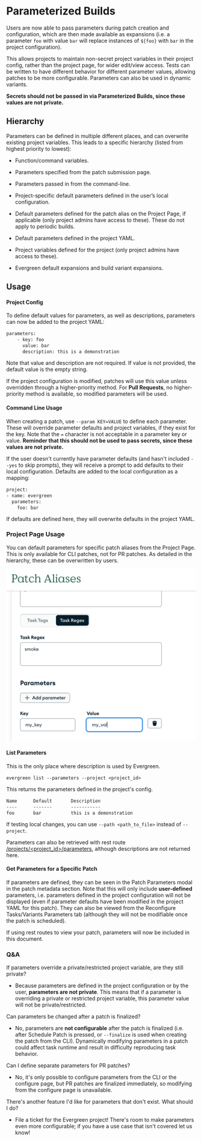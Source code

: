 # Parameterized Builds

Users are now able to pass parameters during patch creation and configuration, which are then made available as expansions (i.e. a parameter `foo` with value `bar` will replace instances of `${foo}` with `bar` in the project configuration).

This allows projects to maintain non-secret project variables in their project config, rather than the project page, for wider edit/view access. Tests can be written to have different behavior for different parameter values, allowing patches to be more configurable. Parameters can also be used in dynamic variants.

**Secrets should not be passed in via Parameterized Builds, since these values are not private.**

## Hierarchy

Parameters can be defined in multiple different places, and can overwrite existing project variables. This leads to a specific hierarchy (listed from highest priority to lowest):

* Function/command variables.

* Parameters specified from the patch submission page.

* Parameters passed in from the command-line.

* Project-specific default parameters defined in the user’s local configuration.

* Default parameters defined for the patch alias on the Project Page, if applicable (only project admins have access to these). These do not apply to periodic builds. 

* Default parameters defined in the project YAML.

* Project variables defined for the project (only project admins have access to these).

* Evergreen default expansions and build variant expansions.

## Usage

#### Project Config

To define default values for parameters, as well as descriptions, parameters can now be added to the project YAML:
```
parameters:
    - key: foo
      value: bar
      description: this is a demonstration
```

Note that value and description are not required. If value is not provided, the default value is the empty string.

If the project configuration is modified, patches will use this value unless overridden through a higher-priority method. For **Pull Requests**, no higher-priority method is available, so modified parameters will be used.

#### Command Line Usage

When creating a patch, use `--param KEY=VALUE` to define each parameter. These will override parameter defaults and project variables, if they exist for the key. Note that the `=` character is not acceptable in a parameter key or value. **Reminder that this should not be used to pass secrets, since these values are not private.**

If the user doesn't currently have parameter defaults (and hasn't included `--yes` to skip prompts), they will receive a prompt to add defaults to their local configuration. Defaults are added to the local configuration as a mapping: 

```
project: 
- name: evergreen
  parameters:
    foo: bar
```

If defaults are defined here, they will overwrite defaults in the project YAML. 

### Project Page Usage

You can default parameters for specific patch aliases from the Project Page. 
This is only available for CLI patches, not for PR patches. As detailed in the hierarchy, 
these can be overwritten by users.

![patch_parameters](../images/project_page_parameters.png)

#### List Parameters

This is the only place where description is used by Evergreen.

```
evergreen list --parameters --project <project_id> 
```
This returns the parameters defined in the project's config.
```
Name      Default       Description
----      -------       -----------
foo       bar           this is a demonstration
```
If testing local changes, you can use ``--path <path_to_file>`` instead of ``--project``.

Parameters can also be retrieved with rest route [/projects/<project_id>/parameters](../API/REST-V2-Usage#get-current-parameters-for-a-project), although descriptions are not returned here.

#### Get Parameters for a Specific Patch

If parameters are defined, they can be seen in the Patch Parameters modal in the patch metadata section. Note that this will only include **user-defined** parameters, i.e. parameters defined in the project configuration will not be displayed (even if parameter defaults have been modified in the project YAML for this patch). They can also be viewed from the Reconfigure Tasks/Variants Parameters tab (although they will not be modifiable once the patch is scheduled).

If using rest routes to view your patch, parameters will now be included in this document.

### Q&A


If parameters override a private/restricted project variable, are they still private?

* Because parameters are defined in the project configuration or by the user, **parameters are not private**. This means that if a parameter is overriding a private or restricted project variable, this parameter value will not be private/restricted.

Can parameters be changed after a patch is finalized?

* No, parameters are **not configurable** after the patch is finalized (i.e. after Schedule Patch is pressed, or `--finalize` is used when creating the patch from the CLI). Dynamically modifying parameters in a patch could affect task runtime and result in difficulty reproducing task behavior.

Can I define separate parameters for PR patches?

* No, it's only possible to configure parameters from the CLI or the configure page, 
but PR patches are finalized immediately, so modifying from the configure page is unavailable.

There's another feature I'd like for parameters that don't exist. What should I do?

* File a ticket for the Evergreen project! There's room to make parameters even more configurable; if you have a use case that isn't covered let us know!